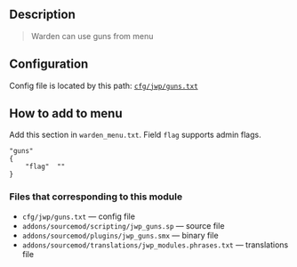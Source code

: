 ## Description
>Warden can use guns from menu

## Configuration
Config file is located by this path:
[`cfg/jwp/guns.txt`](../blob/master/cfg/jwp/guns.txt)

## How to add to menu
Add this section in `warden_menu.txt`. Field `flag` supports admin flags.
```
"guns"
{
	"flag"	""
}
```

### Files that corresponding to this module
- `cfg/jwp/guns.txt` — config file
- `addons/sourcemod/scripting/jwp_guns.sp` — source file
- `addons/sourcemod/plugins/jwp_guns.smx` — binary file
- `addons/sourcemod/translations/jwp_modules.phrases.txt` — translations file